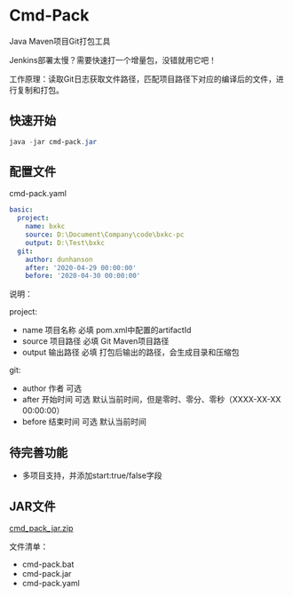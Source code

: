 # Cmd-Pack

Java Maven项目Git打包工具

Jenkins部署太慢？需要快速打一个增量包，没错就用它吧！

工作原理：读取Git日志获取文件路径，匹配项目路径下对应的编译后的文件，进行复制和打包。



## 快速开始

```powershell
java -jar cmd-pack.jar
```



## 配置文件

cmd-pack.yaml

```yaml
basic:
  project:
    name: bxkc
    source: D:\Document\Company\code\bxkc-pc
    output: D:\Test\bxkc
  git:
    author: dunhanson
    after: '2020-04-29 00:00:00'
    before: '2020-04-30 00:00:00'
```

说明：

project:

* name 项目名称 必填 pom.xml中配置的artifactId
* source 项目路径 必填 Git Maven项目路径
* output 输出路径 必填 打包后输出的路径，会生成目录和压缩包

git:

* author 作者 可选
* after 开始时间 可选 默认当前时间，但是零时、零分、零秒（XXXX-XX-XX 00:00:00）
* before 结束时间 可选 默认当前时间



## 待完善功能

* 多项目支持，并添加start:true/false字段



## JAR文件

[cmd_pack_jar.zip](http://bxkc.oss-cn-shanghai.aliyuncs.com/software/cmd_pack_jar.zip)

文件清单：

* cmd-pack.bat
* cmd-pack.jar
* cmd-pack.yaml